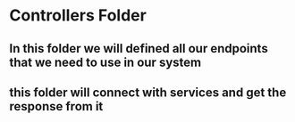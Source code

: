 # Controllers Folder

## In this folder we will defined all our endpoints that we need to use in our system

## this folder will connect with services and get the response from it
